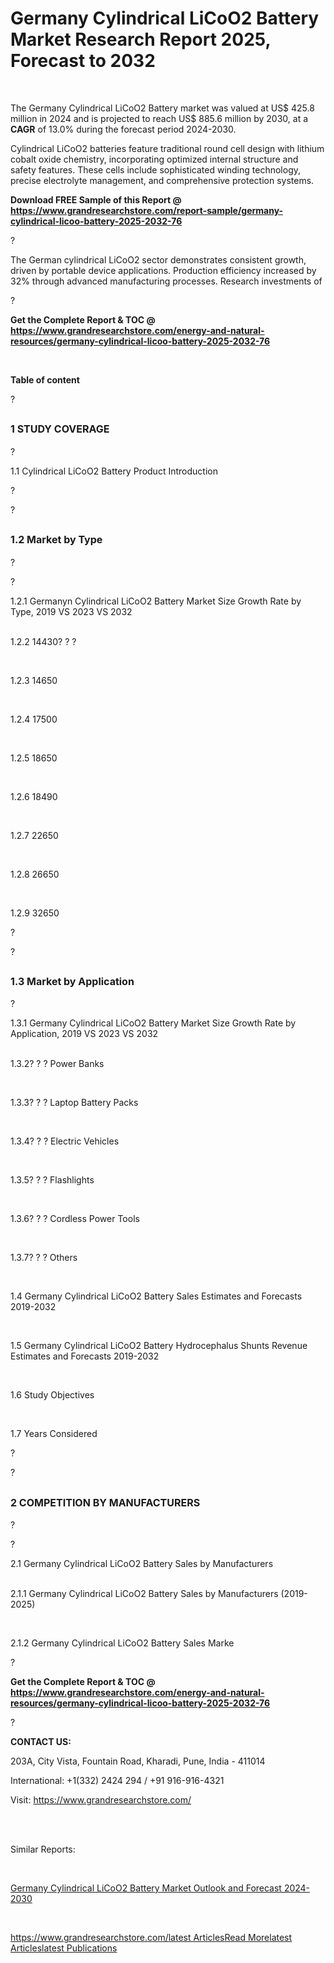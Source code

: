 <h1>Germany Cylindrical LiCoO2 Battery Market Research Report 2025, Forecast to 2032</h1><br/><p>The Germany Cylindrical LiCoO2 Battery market was valued at US$ 425.8 million in 2024 and is projected to reach US$ 885.6 million by 2030, at a <strong>CAGR</strong> of 13.0% during the forecast period 2024-2030.</p>
 
 
 
 <p>Cylindrical LiCoO2 batteries feature traditional round cell design with lithium cobalt oxide chemistry, incorporating optimized internal structure and safety features. These cells include sophisticated winding technology, precise electrolyte management, and comprehensive protection systems.</p>
 
 
 
 <div><b>Download FREE Sample of this Report @ <a href="https://www.grandresearchstore.com/report-sample/germany-cylindrical-licoo-battery-2025-2032-76">https://www.grandresearchstore.com/report-sample/germany-cylindrical-licoo-battery-2025-2032-76</a></b></div>
 
 
 
 <p>? </p>
 
 
 
 <p>The German cylindrical LiCoO2 sector demonstrates consistent growth, driven by portable device applications. Production efficiency increased by 32% through advanced manufacturing processes. Research investments of</p>
 
 
 
 <p>? </p>
 
 
 
 <div><b>Get the Complete Report & TOC @ <a href="https://www.grandresearchstore.com/energy-and-natural-resources/germany-cylindrical-licoo-battery-2025-2032-76">https://www.grandresearchstore.com/energy-and-natural-resources/germany-cylindrical-licoo-battery-2025-2032-76</a></b></div>
 
 
 
 <p><br />
 
 <b>Table of content</b></p>
 
 
 
 <p>? </p>
 
 
 
 <h2><span style="font-size:16px"><strong>1 STUDY COVERAGE</strong></span></h2>
 
 
 
 <p>? </p>
 
 
 
 <p>1.1 Cylindrical LiCoO2 Battery Product Introduction</p>
 
 
 
 <p>? </p>
 
 
 
 <p>? </p>
 
 
 
 <h2><span style="font-size:16px"><strong>1.2 Market by Type</strong></span></h2>
 
 
 
 <p>? </p>
 
 
 
 <p>? </p>
 
 
 
 <p>1.2.1 Germanyn Cylindrical LiCoO2 Battery Market Size Growth Rate by Type, 2019 VS 2023 VS 2032<br />
 
 <br />
 
 1.2.2 14430? ? ? <br />
 
 <br />
 
 1.2.3 14650<br />
 
 <br />
 
 1.2.4 17500<br />
 
 <br />
 
 1.2.5 18650<br />
 
 <br />
 
 1.2.6 18490<br />
 
 <br />
 
 1.2.7 22650<br />
 
 <br />
 
 1.2.8 26650<br />
 
 <br />
 
 1.2.9 32650<br />
 
 ? </p>
 
 
 
 <p>? </p>
 
 
 
 <h2><span style="font-size:16px"><strong>1.3 Market by Application</strong></span></h2>
 
 
 
 <p>? </p>
 
 
 
 <p>1.3.1 Germany Cylindrical LiCoO2 Battery Market Size Growth Rate by Application, 2019 VS 2023 VS 2032<br />
 
 <br />
 
 1.3.2? ? ? Power Banks<br />
 
 <br />
 
 1.3.3? ? ? Laptop Battery Packs<br />
 
 <br />
 
 1.3.4? ? ? Electric Vehicles<br />
 
 <br />
 
 1.3.5? ? ? Flashlights<br />
 
 <br />
 
 1.3.6? ? ? Cordless Power Tools<br />
 
 <br />
 
 1.3.7? ? ? Others<br />
 
 <br />
 
 1.4 Germany Cylindrical LiCoO2 Battery Sales Estimates and Forecasts 2019-2032<br />
 
 <br />
 
 1.5 Germany Cylindrical LiCoO2 Battery Hydrocephalus Shunts Revenue Estimates and Forecasts 2019-2032<br />
 
 <br />
 
 1.6 Study Objectives<br />
 
 <br />
 
 1.7 Years Considered</p>
 
 
 
 <p>? </p>
 
 
 
 <p>? </p>
 
 
 
 <h2><span style="font-size:16px"><strong>2 COMPETITION BY MANUFACTURERS</strong></span></h2>
 
 
 
 <p>? </p>
 
 
 
 <p>? </p>
 
 
 
 <p>2.1 Germany Cylindrical LiCoO2 Battery Sales by Manufacturers<br />
 
 <br />
 
 2.1.1 Germany Cylindrical LiCoO2 Battery Sales by Manufacturers (2019-2025)<br />
 
 <br />
 
 2.1.2 Germany Cylindrical LiCoO2 Battery Sales Marke</p>
 
 
 
 <p>? </p>
 
 
 
 <div><b>Get the Complete Report & TOC @ <a href="https://www.grandresearchstore.com/energy-and-natural-resources/germany-cylindrical-licoo-battery-2025-2032-76">https://www.grandresearchstore.com/energy-and-natural-resources/germany-cylindrical-licoo-battery-2025-2032-76</a></b></div>
 
 
 
 <p>? </p>
 
 
 
 <p><b>CONTACT US:</b><br />
 
 203A, City Vista, Fountain Road, Kharadi, Pune, India - 411014<br />
 
 International: +1(332) 2424 294 / +91 916-916-4321<br />
 
 Visit: <a href="https://www.grandresearchstore.com/">https://www.grandresearchstore.com/</a><br />
 
 <br />
 
 <br />
 
 Similar Reports:<br />
 
 <br />
 
 <a href="https://www.grandresearchstore.com/energy-and-natural-resources/germany-cylindrical-licoo-battery-2024-2030-793">Germany Cylindrical LiCoO2 Battery Market Outlook and Forecast 2024-2030</a><br />
 
 <br />
 
 <a href="https://gyeongbokgung.com">https://www.grandresearchstore.com/</a><a href="https://hallyeomaritime.com">latest Articles</a><a href="https://jingwansa.com">Read More</a><a href="https://nguoiviet.jp/">latest Articles</a><a href="https://www.intelmarketresearch.com/">latest Publications</a></p>